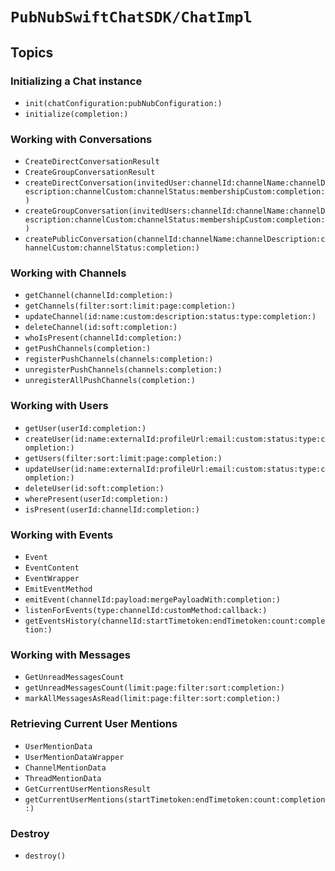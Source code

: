 # ``PubNubSwiftChatSDK/ChatImpl``

## Topics

### Initializing a Chat instance

- ``init(chatConfiguration:pubNubConfiguration:)``
- ``initialize(completion:)``

### Working with Conversations

- ``CreateDirectConversationResult``
- ``CreateGroupConversationResult``
- ``createDirectConversation(invitedUser:channelId:channelName:channelDescription:channelCustom:channelStatus:membershipCustom:completion:)``
- ``createGroupConversation(invitedUsers:channelId:channelName:channelDescription:channelCustom:channelStatus:membershipCustom:completion:)``
- ``createPublicConversation(channelId:channelName:channelDescription:channelCustom:channelStatus:completion:)``

### Working with Channels

- ``getChannel(channelId:completion:)``
- ``getChannels(filter:sort:limit:page:completion:)``
- ``updateChannel(id:name:custom:description:status:type:completion:)``
- ``deleteChannel(id:soft:completion:)``
- ``whoIsPresent(channelId:completion:)``
- ``getPushChannels(completion:)``
- ``registerPushChannels(channels:completion:)``
- ``unregisterPushChannels(channels:completion:)``
- ``unregisterAllPushChannels(completion:)``

### Working with Users

- ``getUser(userId:completion:)``
- ``createUser(id:name:externalId:profileUrl:email:custom:status:type:completion:)``
- ``getUsers(filter:sort:limit:page:completion:)``
- ``updateUser(id:name:externalId:profileUrl:email:custom:status:type:completion:)``
- ``deleteUser(id:soft:completion:)``
- ``wherePresent(userId:completion:)``
- ``isPresent(userId:channelId:completion:)``

### Working with Events

- ``Event``
- ``EventContent``
- ``EventWrapper``
- ``EmitEventMethod``
- ``emitEvent(channelId:payload:mergePayloadWith:completion:)``
- ``listenForEvents(type:channelId:customMethod:callback:)``
- ``getEventsHistory(channelId:startTimetoken:endTimetoken:count:completion:)``

### Working with Messages

- ``GetUnreadMessagesCount``
- ``getUnreadMessagesCount(limit:page:filter:sort:completion:)``
- ``markAllMessagesAsRead(limit:page:filter:sort:completion:)``

### Retrieving Current User Mentions

- ``UserMentionData``
- ``UserMentionDataWrapper``
- ``ChannelMentionData``
- ``ThreadMentionData``
- ``GetCurrentUserMentionsResult``
- ``getCurrentUserMentions(startTimetoken:endTimetoken:count:completion:)``

### Destroy

- ``destroy()``
